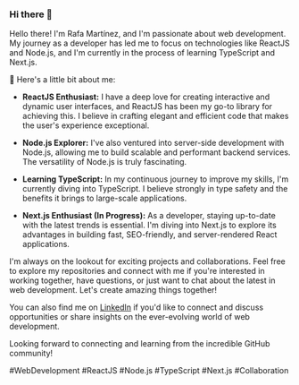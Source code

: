 ### Hi there 👋

Hello there! I'm Rafa Martínez, and I'm passionate about web development. My journey as a developer has led me to focus on technologies like ReactJS and Node.js, and I'm currently in the process of learning TypeScript and Next.js.

🚀 Here's a little bit about me:

- **ReactJS Enthusiast:** I have a deep love for creating interactive and dynamic user interfaces, and ReactJS has been my go-to library for achieving this. I believe in crafting elegant and efficient code that makes the user's experience exceptional.

- **Node.js Explorer:** I've also ventured into server-side development with Node.js, allowing me to build scalable and performant backend services. The versatility of Node.js is truly fascinating.

- **Learning TypeScript:** In my continuous journey to improve my skills, I'm currently diving into TypeScript. I believe strongly in type safety and the benefits it brings to large-scale applications.

- **Next.js Enthusiast (In Progress):** As a developer, staying up-to-date with the latest trends is essential. I'm diving into Next.js to explore its advantages in building fast, SEO-friendly, and server-rendered React applications.

I'm always on the lookout for exciting projects and collaborations. Feel free to explore my repositories and connect with me if you're interested in working together, have questions, or just want to chat about the latest in web development. Let's create amazing things together!

You can also find me on [LinkedIn]([https://www.linkedin.com/in/yourusername](https://www.linkedin.com/in/rafael-mart%C3%ADnez-reyes-280376141/)) if you'd like to connect and discuss opportunities or share insights on the ever-evolving world of web development.

Looking forward to connecting and learning from the incredible GitHub community!

#WebDevelopment #ReactJS #Node.js #TypeScript #Next.js #Collaboration
